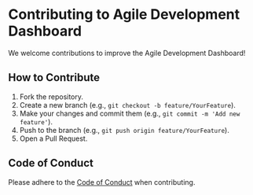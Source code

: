 # Contributing to Agile Development Dashboard

We welcome contributions to improve the Agile Development Dashboard!

## How to Contribute
1. Fork the repository.
2. Create a new branch (e.g., `git checkout -b feature/YourFeature`).
3. Make your changes and commit them (e.g., `git commit -m 'Add new feature'`).
4. Push to the branch (e.g., `git push origin feature/YourFeature`).
5. Open a Pull Request.

## Code of Conduct
Please adhere to the [Code of Conduct](CODE_OF_CONDUCT.md) when contributing.